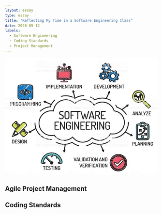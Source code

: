 ```yaml
---
layout: essay
type: essay
title: "Reflecting My Time in a Software Engineering Class"
date: 2020-05-12
labels:
  - Software Engineering
  - Coding Standards 
  - Project Management
---
```


<img class="ui medium left floated rounded image" src="../images/SoftwareEngineering.jpg">

## Agile Project Management

## Coding Standards
